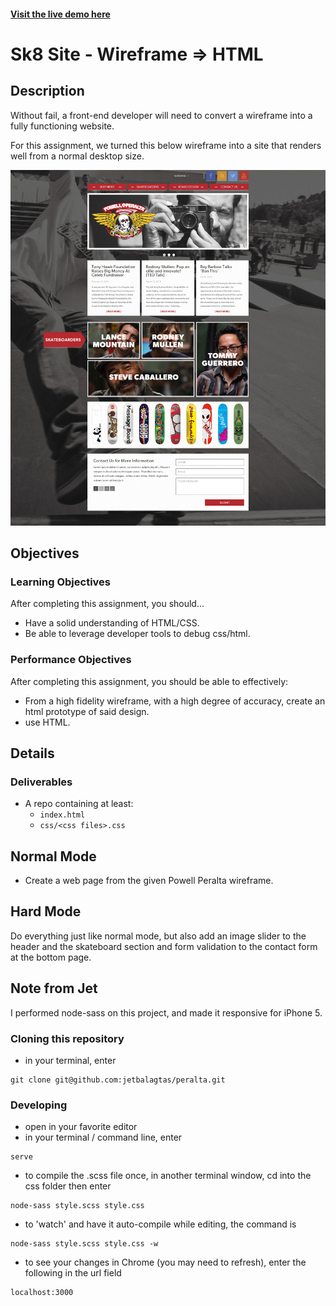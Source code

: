#### [Visit the live demo here](http://jetbalagtas.github.io/peralta/)

# Sk8 Site - Wireframe => HTML

## Description
Without fail, a front-end developer will need to convert a wireframe into a fully functioning website.

For this assignment, we turned this below wireframe into a site that renders well from a normal desktop size.

![Powell Peralta](assets/powell_peralta.jpg)

## Objectives

### Learning Objectives

After completing this assignment, you should…

* Have a solid understanding of HTML/CSS.
* Be able to leverage developer tools to debug css/html.

### Performance Objectives

After completing this assignment, you should be able to effectively:

* From a high fidelity wireframe, with a high degree of accuracy, create an html prototype of said design.
* use HTML.


## Details

### Deliverables

* A repo containing at least:
  * `index.html`
  * `css/<css files>.css`


## Normal Mode

* Create a web page from the given Powell Peralta wireframe.


## Hard Mode

Do everything just like normal mode, but also add an image slider to the header and the skateboard section and form validation to the contact form at the bottom page.


## Note from Jet

I performed node-sass on this project, and made it responsive for iPhone 5.

### Cloning this repository

* in your terminal, enter

```
git clone git@github.com:jetbalagtas/peralta.git
```

### Developing

* open in your favorite editor
* in your terminal / command line, enter

```
serve
```

* to compile the .scss file once, in another terminal window, cd into the css folder then enter

```
node-sass style.scss style.css
```

* to 'watch' and have it auto-compile while editing, the command is

```
node-sass style.scss style.css -w
```

* to see your changes in Chrome (you may need to refresh), enter the following in the url field

```
localhost:3000
```
